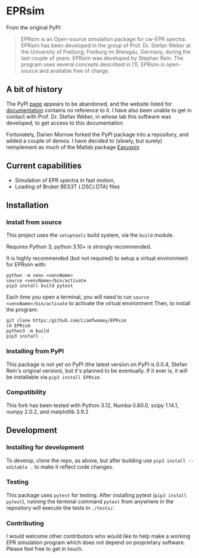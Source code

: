 # EPRsim

From the original PyPI:
> EPRsim is an Open-source simulation package for cw-EPR spectra. EPRsim has been developed in the group of Prof. Dr. Stefan Weber at the University of Freiburg, Freiburg im Breisgau, Germany, during the last couple of years. EPRsim was developed by Stephan Rein. The program uses several concepts described in [1]. EPRsim is open-source and available free of charge.

## A bit of history
The PyPI [page](https://pypi.org/project/EPRsim/) appears to be abandoned, and the website listed for [documentation](https://www.radicals.uni-freiburg.de/de/software) contains no reference to it. I have also been unable to get in contact with Prof. Dr. Stefan Weber, in whose lab this software was developed, to get access to this documentation

Fortunately, Darien Morrow forked the PyPI package into a repository, and added a couple of demos. I have decided to (slowly, but surely) reimplement as much of the Matlab package [Easyspin](Easyspin.org)

## Current capabilities
- Simulation of EPR spectra in fast motion, 
- Loading of Bruker BES3T (.DSC/.DTA) files
## Installation
### Install from source
This project uses the `setuptools` build system, via the `build` module. 

Requires Python 3; python 3.10+ is strongly recommended.

It is highly recommended (but not required) to setup a virtual environment for EPRsim with:

```shell
python -m venv <venvName>
source <venvName>/bin/activate
pip3 install build pytest
```
Each time you open a terminal, you will need to run `source <venvName>/bin/activate` to activate the virtual environment
Then, to install the program:

```shell
git clone https:/github.com/LiamTwomey/EPRsim
cd EPRsim
python3 -m build
pip3 install .
```

### Installing from PyPI

This package is not yet on PyPI (the latest version on PyPI is 0.0.4, Stefan Rein's original version), but it's planned to be eventually. If it ever is, it will be installable via `pip3 install EPRsim`.

### Compatibility

This fork has been tested with Python 3.12, Numba 0.60.0, scipy 1.14.1, numpy 2.0.2, and matplotlib 3.9.2

## Development

### Installing for development

To develop, clone the repo, as above, but after building use `pip3 install --editable .` to make it reflect code changes.

### Testing
This package uses `pytest` for testing. After installing pytest (`pip3 install pytest`), running the terminal command `pytest` from anywhere in the repository will execute the tests in `./tests/`.
### Contributing 
I would welcome other contributors who would like to help make a working EPR simulation program which does not depend on proprietary software. Please feel free to get in touch.
